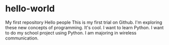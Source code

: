 # hello-world
My first repository
Hello people
This is my first trial on Github. I'm exploring these new concepts of programming. It's cool.
I want to learn Python. I want to do my school project using Python. I am majoring in wireless communication.
